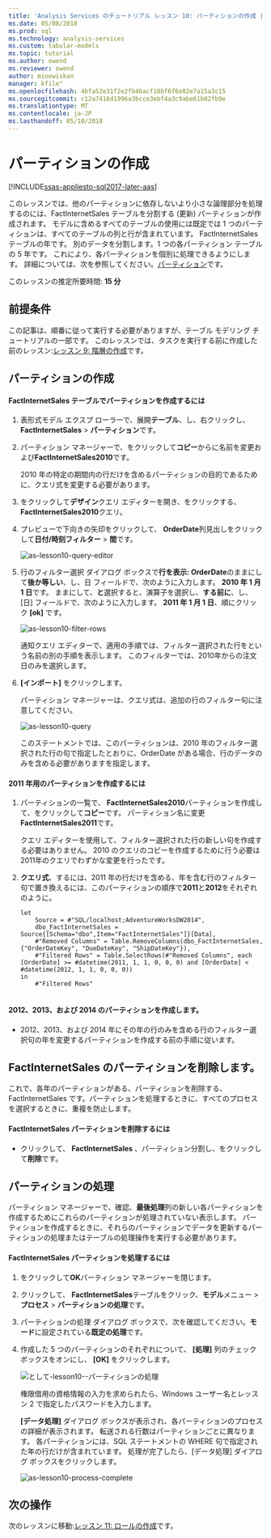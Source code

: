 ```yaml
---
title: 'Analysis Services のチュートリアル レッスン 10: パーティションの作成 |Microsoft ドキュメント'
ms.date: 05/08/2018
ms.prod: sql
ms.technology: analysis-services
ms.custom: tabular-models
ms.topic: tutorial
ms.author: owend
ms.reviewer: owend
author: minewiskan
manager: kfile"
ms.openlocfilehash: 4bfa52e31f2e2fb46acf10bf6f6e02e7a15a3c15
ms.sourcegitcommit: c12a7416d1996a3bcce3ebf4a3c9abe61b02fb9e
ms.translationtype: MT
ms.contentlocale: ja-JP
ms.lasthandoff: 05/10/2018
---
```

# <a name="create-partitions"></a>パーティションの作成

[!INCLUDE[ssas-appliesto-sql2017-later-aas](../../includes/ssas-appliesto-sql2017-later-aas.md)]

このレッスンでは、他のパーティションに依存しないより小さな論理部分を処理するのには、FactInternetSales テーブルを分割する (更新) パーティションが作成されます。 モデルに含めるすべてのテーブルの使用には既定では 1 つのパーティションは、すべてのテーブルの列と行が含まれています。 FactInternetSales テーブルの年です。 別のデータを分割します。1 つの各パーティション テーブルの 5 年です。 これにより、各パーティションを個別に処理できるようにします。 詳細については、次を参照してください。[パーティション](../tabular-models/partitions-ssas-tabular.md)です。 
  
このレッスンの推定所要時間: **15 分**  
  
## <a name="prerequisites"></a>前提条件  

この記事は、順番に従って実行する必要がありますが、テーブル モデリング チュートリアルの一部です。 このレッスンでは、タスクを実行する前に作成した前のレッスン:[レッスン 9: 階層の作成](../tutorial-tabular-1400/as-lesson-9-create-hierarchies.md)です。  
  
## <a name="create-partitions"></a>パーティションの作成  
  
#### <a name="to-create-partitions-in-the-factinternetsales-table"></a>FactInternetSales テーブルでパーティションを作成するには  
  
1.  表形式モデル エクスプ ローラーで、展開**テーブル**、し、右クリックし、 **FactInternetSales** > **パーティション**です。  
  
2.  パーティション マネージャーで、をクリックして**コピー**からに名前を変更および**FactInternetSales2010**です。
  
    2010 年の特定の期間内の行だけを含めるパーティションの目的であるために、クエリ式を変更する必要があります。
  
4.  をクリックして**デザイン**クエリ エディターを開き、をクリックする、 **FactInternetSales2010**クエリ。

5.  プレビューで下向きの矢印をクリックして、 **OrderDate**列見出しをクリックして**日付/時刻フィルター** > **間**です。

    ![as-lesson10-query-editor](../tutorial-tabular-1400/media/as-lesson10-query-editor.png)

6.  行のフィルター選択 ダイアログ ボックスで**行を表示: OrderDate**のままにして**後か等しい**、し、日 フィールドで、次のように入力します。 **2010 年 1 月 1 日**です。 ままにして、**と**選択すると、演算子を選択し、**する前に**、し、[日] フィールドで、次のように入力します。 **2011 年 1 月 1 日**、順にクリック **[ok]** です。

    ![as-lesson10-filter-rows](../tutorial-tabular-1400/media/as-lesson10-filter-rows.png)
    
    通知クエリ エディターで、適用の手順では、フィルター選択された行をという名前の別の手順を表示します。 このフィルターでは、2010年からの注文日のみを選択します。

8.  **[インポート]** をクリックします。

    パーティション マネージャーは、クエリ式は、追加の行のフィルター句に注意してください。

    ![as-lesson10-query](../tutorial-tabular-1400/media/as-lesson10-query.png)
  
    このステートメントでは、このパーティションは、2010 年のフィルター選択された行の句で指定したとおりに、OrderDate がある場合、行のデータのみを含める必要がありますを指定します。  
  
  
#### <a name="to-create-a-partition-for-the-2011-year"></a>2011 年用のパーティションを作成するには  
  
1.  パーティションの一覧で、 **FactInternetSales2010**パーティションを作成して、をクリックして**コピー**です。  パーティション名に変更**FactInternetSales2011**です。 

    クエリ エディターを使用して、フィルター選択された行の新しい句を作成する必要はありません。 2010 のクエリのコピーを作成するために行う必要は 2011年のクエリでわずかな変更を行ったです。
  
2.  **クエリ式**、するには、2011 年の行だけを含める、年を含む行のフィルター句で置き換えるには、このパーティションの順序で**2011**と**2012**をそれぞれのように。  
  
    ```  
    let
        Source = #"SQL/localhost;AdventureWorksDW2014",
        dbo_FactInternetSales = Source{[Schema="dbo",Item="FactInternetSales"]}[Data],
        #"Removed Columns" = Table.RemoveColumns(dbo_FactInternetSales,{"OrderDateKey", "DueDateKey", "ShipDateKey"}),
        #"Filtered Rows" = Table.SelectRows(#"Removed Columns", each [OrderDate] >= #datetime(2011, 1, 1, 0, 0, 0) and [OrderDate] < #datetime(2012, 1, 1, 0, 0, 0))
    in
        #"Filtered Rows"
   
    ```  
  
#### <a name="to-create-partitions-for-2012-2013-and-2014"></a>2012、2013、および 2014 のパーティションを作成します。  
  
- 2012、2013、および 2014 年にその年の行のみを含める行のフィルター選択句の年を変更するパーティションを作成する前の手順に従います。 
  

## <a name="delete-the-factinternetsales-partition"></a>FactInternetSales のパーティションを削除します。

これで、各年のパーティションがある、パーティションを削除する、FactInternetSales です。パーティションを処理するときに、すべてのプロセスを選択するときに、重複を防止します。

#### <a name="to-delete-the-factinternetsales-partition"></a>FactInternetSales パーティションを削除するには

-  クリックして、 **FactInternetSales** 、パーティション分割し、をクリックして**削除**です。



## <a name="process-partitions"></a>パーティションの処理  

パーティション マネージャーで、確認、**最後処理**列の新しい各パーティションを作成するためにこれらのパーティションが処理されていない表示します。 パーティションを作成するときに、それらのパーティションでデータを更新するパーティションの処理またはテーブルの処理操作を実行する必要があります。  
  
#### <a name="to-process-the-factinternetsales-partitions"></a>FactInternetSales パーティションを処理するには  
  
1.  をクリックして**OK**パーティション マネージャーを閉じます。  
  
2.  クリックして、 **FactInternetSales**テーブルをクリック、**モデル**メニュー >**プロセス** > **パーティションの処理**です。  
  
3.  パーティションの処理 ダイアログ ボックスで、次を確認してください。**モード**に設定されている**既定の処理**です。  
  
4.  作成した 5 つのパーティションのそれぞれについて、 **[処理]** 列のチェック ボックスをオンにし、 **[OK]** をクリックします。  

    ![として-lesson10--パーティションの処理](../tutorial-tabular-1400/media/as-lesson10-process-partitions.png)
  
    権限借用の資格情報の入力を求められたら、Windows ユーザー名とレッスン 2 で指定したパスワードを入力します。  
  
    **[データ処理]** ダイアログ ボックスが表示され、各パーティションのプロセスの詳細が表示されます。 転送される行数はパーティションごとに異なります。 各パーティションには、SQL ステートメントの WHERE 句で指定された年の行だけが含まれています。 処理が完了したら、[データ処理] ダイアログ ボックスをクリックします。  
  
    ![as-lesson10-process-complete](../tutorial-tabular-1400/media/as-lesson10-process-complete.png)
  
 ## <a name="whats-next"></a>次の操作

次のレッスンに移動:[レッスン 11: ロールの作成](../tutorial-tabular-1400/as-lesson-11-create-roles.md)です。 
